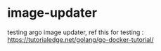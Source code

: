 # image-updater
testing argo image updater,
ref this for testing : https://tutorialedge.net/golang/go-docker-tutorial/
